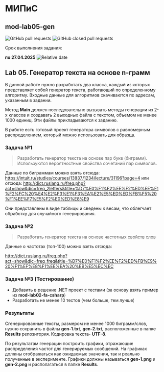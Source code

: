 # МИПиС
## mod-lab05-gen

![GitHub pull requests](https://img.shields.io/github/issues-pr/UNN-IASR/mod-lab05-gen)
![GitHub closed pull requests](https://img.shields.io/github/issues-pr-closed/UNN-IASR/mod-lab05-gen)

Срок выполнения задания:

**по 27.04.2025** ![Relative date](https://img.shields.io/date/1745787600) 

## Lab 05. Генератор текста на основе n-грамм

В данной работе нужно разработать два класса, каждый из которых представляет собой генератор текста, работающий по определенному алгоритму. Входные данные для алгоритмов скачиваются по адресам, указанным в задании. 

Метод **Main** должен последовательно вызывать методы генерации из 2-х классов и создавать 2 выходных файла с текстом, объемом не менее 1000 единиц. Эти файлы прикладываются к заданию.

В работе есть готовый проект генератора символов с равномерным распределением, который можно использовать для образца.


### Задача №1

> Разработать генератор текста на основе пар букв (биграмм). Используются вероятностные свойства сочетаний пар символов.

Данные по биграммам можно взять отсюда: https://intuit.ru/studies/courses/13837/1234/lecture/31196?page=4 или отсюда: http://dict.ruslang.ru/freq.php?act=show&dic=freq_2letters&title=%D7%E0%F1%F2%EE%F2%ED%EE%F1%F2%FC%20%E4%E2%F3%E1%F3%EA%E2%E5%ED%ED%FB%F5%20%F1%EE%F7%E5%F2%E0%ED%E8%E9

Они представлены в виде таблицы и сведены к весам, что облегчает обработку для случайного генерирования.

### Задача №2

> Разработать генератор текста на основе частотных свойств слов 

Данные о частотах (топ-100) можно взять отсюда:

http://dict.ruslang.ru/freq.php?act=show&dic=freq_freq&title=%D7%E0%F1%F2%EE%F2%ED%FB%E9%20%F1%EF%E8%F1%EE%EA%20%EB%E5%EC%EC


### Задача №3 (Тестирование)

- Добавить в решение .NET проект с тестами (за основу взять пример из **mod-lab02-fa-csharp**)
- Разработать не менее 10 тестов (чем больше, тем лучше)


### Результаты

Сгенерированные тексты, размером не менее 1000 биграмм/слов, нужно сохранить в файлы **gen-1.txt**, **gen-2.txt**, расположенные в папке **Results** репозитория. Кодировка текста- **UTF-8**.

По результатам генерации построить графики, отражающие распределения частот для генерируемых сообщений. На графиках должны отображаться как ожидаемые значения, так и реально полученные в эксперименте. Графики должны называться **gen-1.png** и **gen-2.png** и располагаться в папке **Results**.

